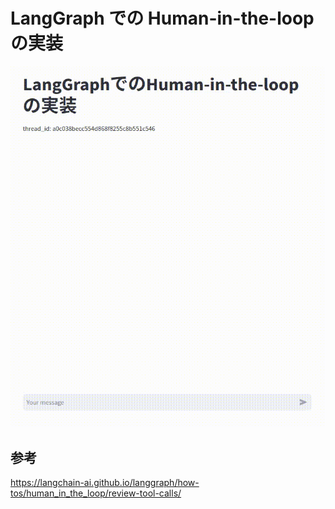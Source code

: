 # LangGraph での Human-in-the-loop の実装

![動画](docs/movie.gif)

## 参考

https://langchain-ai.github.io/langgraph/how-tos/human_in_the_loop/review-tool-calls/

